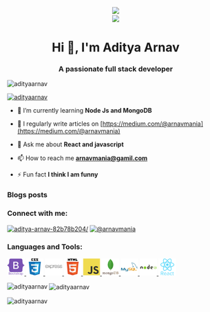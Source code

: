<div align="center" height="200px"> <img src="https://github.com/AdityaArnav/100-days-50-project/blob/main/Assignment/github-header-image%20(2).png?raw=true"> </div>
<div align="center"> <img src="https://camo.githubusercontent.com/f6c5b94c1934b64f88546e0253e91503af0501f5343142cacf8972cf0ae27919/68747470733a2f2f6f6e6c796c696e6b732e70726f2f77702d636f6e74656e742f75706c6f6164732f323032312f30312f6d61696e2d71696d672d66613762346264633362326637336537343965356332633634366434616531332e676966"> </div>
<h1 align="center">Hi 👋, I'm Aditya Arnav</h1>
<h3 align="center">A passionate full stack developer</h3>

<p align="left"> <img src="https://komarev.com/ghpvc/?username=adityaarnav&label=Profile%20views&color=0e75b6&style=flat" alt="adityaarnav" /> </p>

<p align="left"> <a href="https://github.com/ryo-ma/github-profile-trophy"><img src="https://github-profile-trophy.vercel.app/?username=adityaarnav" alt="adityaarnav" /></a> </p>

- 🌱 I’m currently learning **Node Js and MongoDB**

- 📝 I regularly write articles on [https://medium.com/@arnavmania](https://medium.com/@arnavmania)

- 💬 Ask me about **React and javascript**

- 📫 How to reach me **arnavmania@gamil.com**

- ⚡ Fun fact **I think I am funny**

### Blogs posts
<!-- BLOG-POST-LIST:START -->
<!-- BLOG-POST-LIST:END -->

<h3 align="left">Connect with me:</h3>
<p align="left">
<a href="https://linkedin.com/in/aditya-arnav-82b78b204/" target="blank"><img align="center" src="https://raw.githubusercontent.com/rahuldkjain/github-profile-readme-generator/master/src/images/icons/Social/linked-in-alt.svg" alt="aditya-arnav-82b78b204/" height="30" width="40" /></a>
<a href="https://medium.com/@arnavmania" target="blank"><img align="center" src="https://raw.githubusercontent.com/rahuldkjain/github-profile-readme-generator/master/src/images/icons/Social/medium.svg" alt="@arnavmania" height="30" width="40" /></a>
</p>

<h3 align="left">Languages and Tools:</h3>
<p align="left"> <a href="https://getbootstrap.com" target="_blank" rel="noreferrer"> <img src="https://raw.githubusercontent.com/devicons/devicon/master/icons/bootstrap/bootstrap-plain-wordmark.svg" alt="bootstrap" width="40" height="40"/> </a> <a href="https://www.w3schools.com/css/" target="_blank" rel="noreferrer"> <img src="https://raw.githubusercontent.com/devicons/devicon/master/icons/css3/css3-original-wordmark.svg" alt="css3" width="40" height="40"/> </a> <a href="https://expressjs.com" target="_blank" rel="noreferrer"> <img src="https://raw.githubusercontent.com/devicons/devicon/master/icons/express/express-original-wordmark.svg" alt="express" width="40" height="40"/> </a> <a href="https://www.w3.org/html/" target="_blank" rel="noreferrer"> <img src="https://raw.githubusercontent.com/devicons/devicon/master/icons/html5/html5-original-wordmark.svg" alt="html5" width="40" height="40"/> </a> <a href="https://developer.mozilla.org/en-US/docs/Web/JavaScript" target="_blank" rel="noreferrer"> <img src="https://raw.githubusercontent.com/devicons/devicon/master/icons/javascript/javascript-original.svg" alt="javascript" width="40" height="40"/> </a> <a href="https://www.mongodb.com/" target="_blank" rel="noreferrer"> <img src="https://raw.githubusercontent.com/devicons/devicon/master/icons/mongodb/mongodb-original-wordmark.svg" alt="mongodb" width="40" height="40"/> </a> <a href="https://www.mysql.com/" target="_blank" rel="noreferrer"> <img src="https://raw.githubusercontent.com/devicons/devicon/master/icons/mysql/mysql-original-wordmark.svg" alt="mysql" width="40" height="40"/> </a> <a href="https://nodejs.org" target="_blank" rel="noreferrer"> <img src="https://raw.githubusercontent.com/devicons/devicon/master/icons/nodejs/nodejs-original-wordmark.svg" alt="nodejs" width="40" height="40"/> </a> <a href="https://reactjs.org/" target="_blank" rel="noreferrer"> <img src="https://raw.githubusercontent.com/devicons/devicon/master/icons/react/react-original-wordmark.svg" alt="react" width="40" height="40"/> </a> </p>

<p><img align="left" src="https://github-readme-stats.vercel.app/api/top-langs?username=adityaarnav&show_icons=true&locale=en&layout=compact" alt="adityaarnav" /></p>

<p>&nbsp;<img align="center" src="https://github-readme-stats.vercel.app/api?username=adityaarnav&show_icons=true&locale=en" alt="adityaarnav" /></p>

<p><img align="center" src="https://github-readme-streak-stats.herokuapp.com/?user=adityaarnav&" alt="adityaarnav" /></p>
